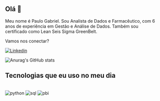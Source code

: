 ## Olá 👋

Meu nome é Paulo Gabriel. Sou Analista de Dados e Farmacêutico, com 6 anos de experiência em Gestão e Análise de Dados. Também sou certificado como Lean Seis Sigma GreenBelt.

Vamos nos conectar?

[![Linkedin](https://img.shields.io/badge/LinkedIn-0077B5?style=for-the-badge&logo=linkedin&logoColor=white)](https://www.linkedin.com/in/paulopggomes/)

![Anurag's GitHub stats](https://github-readme-stats.vercel.app/api?username=paulogabrieldados&show_icons=true&theme=dracula)

## Tecnologias que eu uso no meu dia
<div style= "diplay inline_block"><br/>
	<img align="center" alt="python" src="https://img.shields.io/badge/Python-3776AB?style=for-the-badge&logo=python&logoColor=white" />
	<img align="center" alt="sql" src="https://img.shields.io/badge/MySQL-00000F?style=for-the-badge&logo=mysql&logoColor=white" />
	<img align="center" alt= "pbi" src="https://img.shields.io/badge/PowerBI-F2C811?style=for-the-badge&logo=Power%20BI&logoColor=white" />
</div>        

